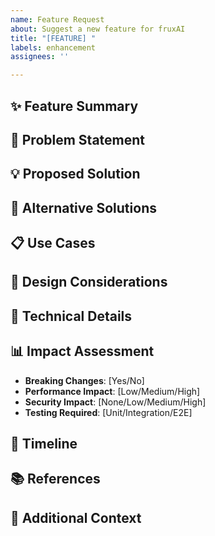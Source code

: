 ```yaml
---
name: Feature Request
about: Suggest a new feature for fruxAI
title: "[FEATURE] "
labels: enhancement
assignees: ''

---
```


## ✨ Feature Summary
<!-- A brief description of the feature request -->

## 🎯 Problem Statement
<!-- What problem does this feature solve? What is the current limitation? -->

## 💡 Proposed Solution
<!-- Describe your proposed solution -->

## 🔄 Alternative Solutions
<!-- Have you considered any alternative solutions? -->

## 📋 Use Cases
<!-- What are the main use cases for this feature? -->

## 🎨 Design Considerations
<!-- Any design considerations or UI/UX thoughts? -->

## 🔧 Technical Details
<!-- Technical implementation details, API changes, etc. -->

## 📊 Impact Assessment
- **Breaking Changes**: [Yes/No]
- **Performance Impact**: [Low/Medium/High]
- **Security Impact**: [None/Low/Medium/High]
- **Testing Required**: [Unit/Integration/E2E]

## 📅 Timeline
<!-- Any timeline considerations or deadlines? -->

## 📚 References
<!-- Links to similar features, documentation, or related issues -->

## 🤝 Additional Context
<!-- Any additional information or context -->
